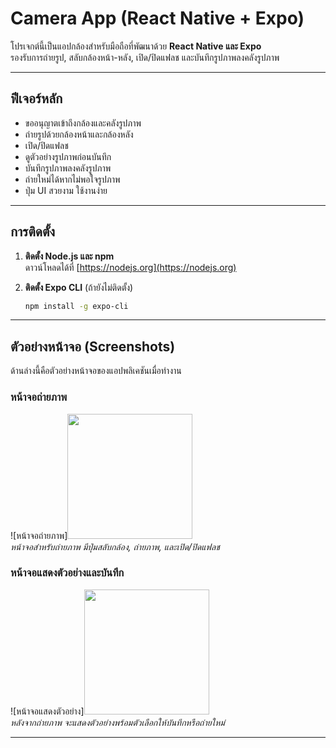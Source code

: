 # Camera App (React Native + Expo)

โปรเจกต์นี้เป็นแอปกล้องสำหรับมือถือที่พัฒนาด้วย **React Native และ Expo**  
รองรับการถ่ายรูป, สลับกล้องหน้า-หลัง, เปิด/ปิดแฟลช และบันทึกรูปภาพลงคลังรูปภาพ

---

## ฟีเจอร์หลัก

- ขออนุญาตเข้าถึงกล้องและคลังรูปภาพ
- ถ่ายรูปด้วยกล้องหน้าและกล้องหลัง
- เปิด/ปิดแฟลช
- ดูตัวอย่างรูปภาพก่อนบันทึก
- บันทึกรูปภาพลงคลังรูปภาพ
- ถ่ายใหม่ได้หากไม่พอใจรูปภาพ
- ปุ่ม UI สวยงาม ใช้งานง่าย

---

## การติดตั้ง

1. **ติดตั้ง Node.js และ npm**  
   ดาวน์โหลดได้ที่ [https://nodejs.org](https://nodejs.org)

2. **ติดตั้ง Expo CLI** (ถ้ายังไม่ติดตั้ง)
   ```bash
   npm install -g expo-cli

---

## ตัวอย่างหน้าจอ (Screenshots)

ด้านล่างนี้คือตัวอย่างหน้าจอของแอปพลิเคชันเมื่อทำงาน

### หน้าจอถ่ายภาพ
![หน้าจอถ่ายภาพ]<img src="assets/image/off.png" width="200"><br>
*หน้าจอสำหรับถ่ายภาพ มีปุ่มสลับกล้อง, ถ่ายภาพ, และเปิด/ปิดแฟลช*

### หน้าจอแสดงตัวอย่างและบันทึก
![หน้าจอแสดงตัวอย่าง]<img src="assets/image/on.png" width="200"><br>
*หลังจากถ่ายภาพ จะแสดงตัวอย่างพร้อมตัวเลือกให้บันทึกหรือถ่ายใหม่*

---
